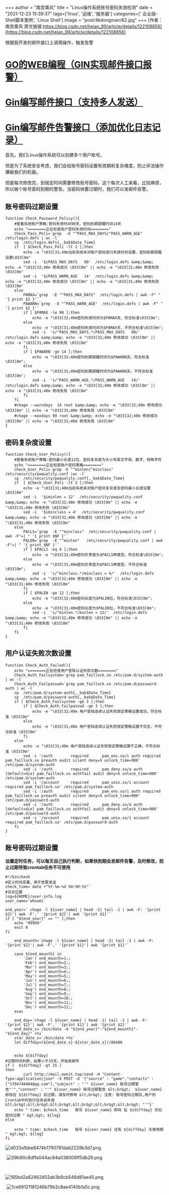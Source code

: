 +++
author = "南宫乘风"
title = "Linux操作系统账号密码失效检测"
date = "2021-12-23 15:39:37"
tags=['linux', '运维', '服务器']
categories=[' 企业级-Shell脚本案例', 'Linux Shell']
image = "post/4kdongman/62.jpg"
+++
[作者：南宫乘风   原文链接:https://blog.csdn.net/heian_99/article/details/122108856](https://blog.csdn.net/heian_99/article/details/122108856)

根据我开发的邮件接口上调用操作，触发告警

# [GO的WEB编程（GIN实现邮件接口报警）](https://blog.csdn.net/heian_99/article/details/121851358)

# [Gin编写邮件接口（支持多人发送）](https://blog.csdn.net/heian_99/article/details/121912558)

# [Gin编写邮件告警接口（添加优化日志记录）](https://blog.csdn.net/heian_99/article/details/122002534)



首先，我们Linux操作系统可以创建多个用户账号。

但是为了系统安全考虑，我们会给账号密码设置有效期和复杂难度，防止非法操作爆破我们的机器。

但是每次修改完，到规定时间需要修改账号密码，这个每次人工来看，比较麻烦，所以做个账号密码到期的警告。当密码快要过期时，我们可以发邮件告警。

## **账号密码过期设置**

```
function Check_Password_Policy(){
    #查看系统账户策略:密码失效时间90天、密码到期提醒时间14天
    echo "========正在检查账户密码失效时间========"
    Check_Pass_Poli=`grep  -E "^PASS_MAX_DAYS|^PASS_WARN_AGE"  /etc/login.defs | wc -l`
    cp  /etc/login.defs{,_bak$Date_Time}
    if  [ $Check_Pass_Poli -lt 2 ];then
        echo -e "\033[31;40m当前系统未对账户密码进行失效时间设置、密码到期提醒设置\033[0m"
        sed -i  '$iPASS_MAX_DAYS   90'  /etc/login.defs &amp;&amp; echo -e "\033[32;40m 修改成功 \033[0m" || echo -e "\033[31;40m 修改失败 \033[0m"
        sed -i  '$iPASS_WARN_AGE   14'  /etc/login.defs &amp;&amp; echo -e "\033[32;40m 修改成功 \033[0m" || echo -e "\033[31;40m 修改失败 \033[0m"
    else
        PAMAX=`grep  -E "^PASS_MAX_DAYS"  /etc/login.defs | awk -F" " '{ print $2 }'`
        PAWARN=`grep  -E "^PASS_WARN_AGE"  /etc/login.defs | awk -F" " '{ print $2 }'`
        if [ $PAMAX -le 90 ];then     
            echo -e "\033[32;40m密码失效时间为$PAMAX天，符合标准\033[0m"; 
        else     
            echo -e "\033[31;40m密码失效时间为$PAMAX天，不符合标准\033[0m"; 
            sed -i  's/^PASS_MAX_DAYS.*/PASS_MAX_DAYS   90/'  /etc/login.defs &amp;&amp; echo -e "\033[32;40m 修改成功 \033[0m" || echo -e "\033[31;40m 修改失败 \033[0m"
        fi
        if [ $PAWARN -ge 14 ];then    
            echo -e "\033[32;40m密码到期提醒时间为$PAWARN天，符合标准\033[0m"; 
        else     
            echo -e "\033[31;40m密码到期提醒时间为$PAWARN天，不符合标准\033[0m"; 
            sed -i  's/^PASS_WARN_AGE.*/PASS_WARN_AGE   14/'  /etc/login.defs &amp;&amp; echo -e "\033[32;40m 修改成功 \033[0m" || echo -e "\033[31;40m 修改失败 \033[0m"
        fi
    fi
    #chage --warndays  14 root &amp;&amp; echo -e "\033[32;40m 修改成功 \033[0m" || echo -e "\033[31;40m 修改失败 \033[0m"
    #chage --maxdays 90 root &amp;&amp; echo -e "\033[32;40m 修改成功 \033[0m" || echo -e "\033[31;40m 修改失败 \033[0m"
}
```

## **密码复杂度设置**

```
function Check_User_Policy(){
    #查看系统账户策略:密码最小长度12位、密码复杂度为大小写英文字母、数字、特殊字符
    echo "========正在检查账户密码策略========"
    Check_User_Poli=`grep -E "^minlen|^minclass"  /etc/security/pwquality.conf |wc -l`
    cp  /etc/security/pwquality.conf{,_bak$Date_Time}
    if  [ $Check_User_Poli -lt 2 ];then
        echo -e "\033[31;40m当前系统未对账户密码复杂度及密码最小长度设置\033[0m"
        sed -i  '$iminlen = 12'  /etc/security/pwquality.conf &amp;&amp; echo -e "\033[32;40m 修改成功 \033[0m" || echo -e "\033[31;40m 修改失败 \033[0m"
        sed -i  '$iminclass = 4'  /etc/security/pwquality.conf &amp;&amp; echo -e "\033[32;40m 修改成功 \033[0m" || echo -e "\033[31;40m 修改失败 \033[0m"
    else
        PACLS=`grep  -E "^minclass"  /etc/security/pwquality.conf | awk -F"=| " '{ print $NF }'`
        PALEN=`grep  -E "^minlen"   /etc/security/pwquality.conf | awk -F"=| " '{ print $NF }'`
        if [ $PACLS -eq 4 ];then     
            echo -e "\033[32;40m密码负责度为$PACLS种类型，符合标准\033[0m"; 
        else     
            echo -e "\033[31;40m密码负责度为$PACLS种类型，不符合标准\033[0m"; 
            sed -i  's/^minclass.*/minclass = 4/'  /etc/login.defs &amp;&amp; echo -e "\033[32;40m 修改成功 \033[0m" || echo -e "\033[31;40m 修改失败 \033[0m"
        fi
        if [ $PALEN -ge 12 ];then    
            echo -e "\033[32;40m密码长度为$PALEN位，符合标准\033[0m"; 
        else     
            echo -e "\033[31;40m密码长度为$PALEN位，不符合标准\033[0m"; 
            sed -i  's/^minlen.*/minlen = 12/'  /etc/login.defs &amp;&amp; echo -e "\033[32;40m 修改成功 \033[0m" || echo -e "\033[31;40m 修改失败 \033[0m"
        fi
    fi
}
```

## 用户认证失败次数设置

```
function Check_Auth_Failed(){
    echo "========正在检查用户登陆认证失败次数========"
    Check_Auth_Failsystem=`grep pam_faillock.so /etc/pam.d/system-auth | wc -l`
    Check_Auth_Failpasswd=`grep pam_faillock.so /etc/pam.d/password-auth | wc -l`
    cp  /etc/pam.d/system-auth{,_bak$Date_Time}
    cp  /etc/pam.d/password-auth{,_bak$Date_Time}
    if [ $Check_Auth_Failsystem -ge 3 ];then
        if [ $Check_Auth_Failpasswd -ge 3 ];then
            echo -e "\033[32;40m 用户登陆连续认证失败锁定策略设置成功，符合标准 \033[0m"
        else
            echo -e "\033[31;40m 用户登陆连续认证失败锁定策略设置不完全，不符合标准 \033[0m"
        fi
    else
        echo -e "\033[31;40m 用户登陆连续认证失败锁定策略设置不正确，不符合标准 \033[0m" 
        sed -i '/auth        required      pam_env.so/i auth required pam_faillock.so preauth audit silent deny=5 unlock_time=900'  /etc/pam.d/system-auth
        sed -i '/auth        required      pam_deny.so/a auth [default=die] pam_faillock.so authfail audit deny=5 unlock_time=900'  /etc/pam.d/system-auth
        sed -i '/account     required      pam_unix.so/i account required pam_faillock.so' /etc/pam.d/system-auth
        sed -i '/auth        required      pam_env.so/i auth required pam_faillock.so preauth audit silent deny=5 unlock_time=900'  /etc/pam.d/password-auth
        sed -i '/auth        required      pam_deny.so/a auth [default=die] pam_faillock.so authfail audit deny=5 unlock_time=900'  /etc/pam.d/password-auth
        sed -i '/account     required      pam_unix.so/i account required pam_faillock.so' /etc/pam.d/password-auth
    fi    
}
```

## **账号密码过期设置**

**设置定时任务，可以每天自己执行判断，如果快到期会发邮件告警，及时修改，防止过期导致crontab任务不可使用**

```
#!/bin/bash
#定义时间变量，用于告警发送
check_time=`date +"%Y-%m-%d %H:%M:%S"`
#日志位置
log=${HOME}/user-info.log
user_name=`whoami`

end_year=` chage -l ${user_name} | head -2| tail -1 | awk -F: '{print $2}'| awk -F',' '{print $2}'| awk '{print $1}'`
if [ "${end_year}" == "" ];then
    echo "99999"
    exit 0
fi
 
    end_mounth=`chage -l ${user_name} | head -2| tail -1 | awk -F: '{print $2}'| awk -F',' '{print $1}'| awk '{print $1}'`
 
    case ${end_mounth} in
        'Jan') end_mounth=1;;
        'Feb') end_mounth=2;;
        'Mar') end_mounth=3;;
        'Apr') end_mounth=4;;
        'May') end_mounth=5;;
        'Jun') end_mounth=6;;
        'Jul') end_mounth=7;;
        'Aug') end_mounth=8;;
        'Sep') end_mounth=9;;
        'Oct') end_mounth=10;;
        'Nov') end_mounth=11;;
        'Dec') end_mounth=12;;
    esac
 
    end_day=`chage -l ${user_name} | head -2| tail -1 | awk -F: '{print $2}'| awk -F',' '{print $1}'| awk '{print $2}'`
    end_date_s=`/bin/date -d "${end_year}"-"${end_mounth}"-"${end_day}" +%s`
    star_date_s=`/bin/date +%s`
    let diffday=(${end_date_s}-${star_date_s})/86400


    echo ${diffday}
#过期时间判断，如果小于15天，开始发邮件
if [  ${diffday} -gt 15 ]  
then  
	    curl http://mail.ownit.top/send -H "Content-Type:application/json" -X POST -d '{"source" : "game","contacts" : ["1794748404@qq.com"],"subject" : "'" ${user_name} 账号过期警告"'","content" : "'" ${user_name} 账号过期警告 &lt;br&gt;  ${user_name} 即将在 ${diffday} 后过期，请及时修改 &lt;br&gt; 注意: 账号密码过期后,用户的Crontab中的执行任务会失效  &lt;br&gt;&lt;br&gt;&lt;br&gt;&lt;br&gt;&lt;br&gt;&lt;br&gt; "'"}'
    echo " time: $check_time   账号 ${user_name} 即将 在 ${diffday} 天后 密码过期 " &gt;&gt; ${log}
else

    echo " time: $check_time   账号 ${user_name} 还有 ${diffday} 天使用期 " &gt;&gt; ${log}
fi 

```

![d033a1bbe8474b1790781dab2229b3d7.png](https://img-blog.csdnimg.cn/d033a1bbe8474b1790781dab2229b3d7.png)

 ![09b90c8dffa044ac84a038006ff5db29.png](https://img-blog.csdnimg.cn/09b90c8dffa044ac84a038006ff5db29.png)

 

![185bd2a62462402ab3b8cb546d81ae45.png](https://img-blog.csdnimg.cn/185bd2a62462402ab3b8cb546d81ae45.png)

 ![1ce69121181246b79b2c8ae4140b1a5c.png](https://img-blog.csdnimg.cn/1ce69121181246b79b2c8ae4140b1a5c.png)

 
